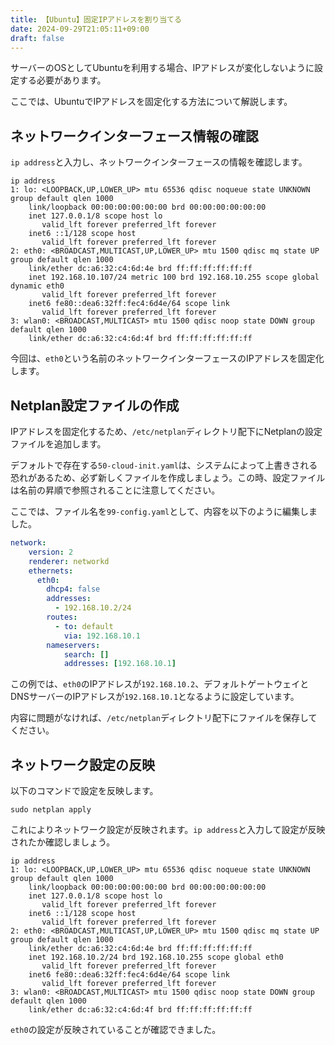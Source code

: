 ```yaml
---
title: 【Ubuntu】固定IPアドレスを割り当てる
date: 2024-09-29T21:05:11+09:00
draft: false
---
```


サーバーのOSとしてUbuntuを利用する場合、IPアドレスが変化しないように設定する必要があります。

ここでは、UbuntuでIPアドレスを固定化する方法について解説します。

## ネットワークインターフェース情報の確認

`ip address`と入力し、ネットワークインターフェースの情報を確認します。

```
ip address
1: lo: <LOOPBACK,UP,LOWER_UP> mtu 65536 qdisc noqueue state UNKNOWN group default qlen 1000
    link/loopback 00:00:00:00:00:00 brd 00:00:00:00:00:00
    inet 127.0.0.1/8 scope host lo
       valid_lft forever preferred_lft forever
    inet6 ::1/128 scope host
       valid_lft forever preferred_lft forever
2: eth0: <BROADCAST,MULTICAST,UP,LOWER_UP> mtu 1500 qdisc mq state UP group default qlen 1000
    link/ether dc:a6:32:c4:6d:4e brd ff:ff:ff:ff:ff:ff
    inet 192.168.10.107/24 metric 100 brd 192.168.10.255 scope global dynamic eth0
       valid_lft forever preferred_lft forever
    inet6 fe80::dea6:32ff:fec4:6d4e/64 scope link
       valid_lft forever preferred_lft forever
3: wlan0: <BROADCAST,MULTICAST> mtu 1500 qdisc noop state DOWN group default qlen 1000
    link/ether dc:a6:32:c4:6d:4f brd ff:ff:ff:ff:ff:ff
```

今回は、`eth0`という名前のネットワークインターフェースのIPアドレスを固定化します。

## Netplan設定ファイルの作成

IPアドレスを固定化するため、`/etc/netplan`ディレクトリ配下にNetplanの設定ファイルを追加します。

デフォルトで存在する`50-cloud-init.yaml`は、システムによって上書きされる恐れがあるため、必ず新しくファイルを作成しましょう。この時、設定ファイルは名前の昇順で参照されることに注意してください。

ここでは、ファイル名を`99-config.yaml`として、内容を以下のように編集しました。

```yaml
network:
    version: 2
    renderer: networkd
    ethernets:
      eth0:
        dhcp4: false
        addresses:
          - 192.168.10.2/24
        routes:
          - to: default
            via: 192.168.10.1
        nameservers:
            search: []
            addresses: [192.168.10.1]
```

この例では、`eth0`のIPアドレスが`192.168.10.2`、デフォルトゲートウェイとDNSサーバーのIPアドレスが`192.168.10.1`となるように設定しています。

内容に問題がなければ、`/etc/netplan`ディレクトリ配下にファイルを保存してください。

## ネットワーク設定の反映

以下のコマンドで設定を反映します。

```
sudo netplan apply
```

これによりネットワーク設定が反映されます。`ip address`と入力して設定が反映されたか確認しましょう。

```
ip address
1: lo: <LOOPBACK,UP,LOWER_UP> mtu 65536 qdisc noqueue state UNKNOWN group default qlen 1000
    link/loopback 00:00:00:00:00:00 brd 00:00:00:00:00:00
    inet 127.0.0.1/8 scope host lo
       valid_lft forever preferred_lft forever
    inet6 ::1/128 scope host
       valid_lft forever preferred_lft forever
2: eth0: <BROADCAST,MULTICAST,UP,LOWER_UP> mtu 1500 qdisc mq state UP group default qlen 1000
    link/ether dc:a6:32:c4:6d:4e brd ff:ff:ff:ff:ff:ff
    inet 192.168.10.2/24 brd 192.168.10.255 scope global eth0
       valid_lft forever preferred_lft forever
    inet6 fe80::dea6:32ff:fec4:6d4e/64 scope link
       valid_lft forever preferred_lft forever
3: wlan0: <BROADCAST,MULTICAST> mtu 1500 qdisc noop state DOWN group default qlen 1000
    link/ether dc:a6:32:c4:6d:4f brd ff:ff:ff:ff:ff:ff
```

`eth0`の設定が反映されていることが確認できました。
